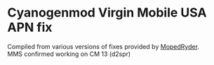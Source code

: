 # Cyanogenmod Virgin Mobile USA APN fix
Compiled from various versions of fixes provided by [MopedRyder](http://androidforums.com/threads/virgin-mobile-mod-universal-lte-virgin-mobile-apn-fix-wip-cm-aosp-4-4-x.840298/).  
MMS confirmed working on CM 13 (d2spr)
